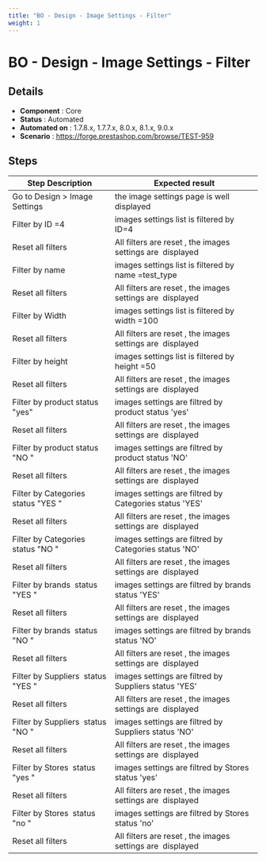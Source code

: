 ```yaml
---
title: "BO - Design - Image Settings - Filter"
weight: 1
---
```


# BO - Design - Image Settings - Filter
## Details
* **Component** : Core
* **Status** : Automated
* **Automated on** : 1.7.8.x, 1.7.7.x, 8.0.x, 8.1.x, 9.0.x
* **Scenario** : https://forge.prestashop.com/browse/TEST-959

## Steps
| Step Description | Expected result |
| ----- | ----- |
| Go to Design > Image Settings | the image settings page is well displayed |
| Filter by ID =4 | images settings list is filtered by ID=4 |
| Reset all filters | All filters are reset , the images settings are  displayed |
| Filter by name | images settings list is filtered by name =test_type |
| Reset all filters | All filters are reset , the images settings are  displayed |
| Filter by Width | images settings list is filtered by width =100 |
| Reset all filters | All filters are reset , the images settings are  displayed |
| Filter by height | images settings list is filtered by height =50 |
| Reset all filters | All filters are reset , the images settings are  displayed |
| Filter by product status "yes" | images settings are filtred by product status 'yes' |
| Reset all filters | All filters are reset , the images settings are  displayed |
| Filter by product status "NO " | images settings are filtred by product status 'NO' |
| Reset all filters | All filters are reset , the images settings are  displayed |
| Filter by Categories  status "YES " | images settings are filtred by Categories status 'YES' |
| Reset all filters | All filters are reset , the images settings are  displayed |
| Filter by Categories  status "NO " | images settings are filtred by Categories status 'NO' |
| Reset all filters | All filters are reset , the images settings are  displayed |
| Filter by brands  status "YES " | images settings are filtred by brands status 'YES' |
| Reset all filters | All filters are reset , the images settings are  displayed |
| Filter by brands  status "NO " | images settings are filtred by brands status 'NO' |
| Reset all filters | All filters are reset , the images settings are  displayed |
| Filter by Suppliers  status "YES " | images settings are filtred by Suppliers status 'YES' |
| Reset all filters | All filters are reset , the images settings are  displayed |
| Filter by Suppliers  status "NO " | images settings are filtred by Suppliers status 'NO' |
| Reset all filters | All filters are reset , the images settings are  displayed |
| Filter by Stores  status "yes " | images settings are filtred by Stores status 'yes' |
| Reset all filters | All filters are reset , the images settings are  displayed |
| Filter by Stores  status "no " | images settings are filtred by Stores status 'no' |
| Reset all filters | All filters are reset , the images settings are  displayed |
